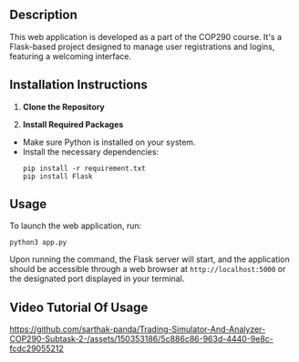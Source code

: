 ## Description
This web application is developed as a part of the COP290 course. It's a Flask-based project designed to manage user registrations and logins, featuring a welcoming interface.

## Installation Instructions

1. **Clone the Repository**


2. **Install Required Packages**
- Make sure Python is installed on your system.
- Install the necessary dependencies:
  ```
  pip install -r requirement.txt
  pip install Flask
  ```

## Usage

To launch the web application, run:

  ```
  python3 app.py
  ```

Upon running the command, the Flask server will start, and the application should be accessible through a web browser at `http://localhost:5000` or the designated port displayed in your terminal.


## Video Tutorial Of Usage

https://github.com/sarthak-panda/Trading-Simulator-And-Analyzer-COP290-Subtask-2-/assets/150353186/5c886c86-963d-4440-9e8c-fcdc29055212


